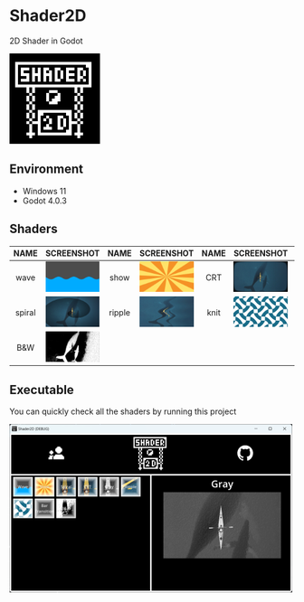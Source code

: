 # Shader2D
2D Shader in Godot

![logo](.screenshots/logo.png)

## Environment
- Windows 11
- Godot 4.0.3

## Shaders
| NAME   | SCREENSHOT                       | NAME          | SCREENSHOT                              | NAME | SCREENSHOT                    | NAME | SCREENSHOT                     |
|:------:| -------------------------------- |:------:|:---------------------------------------:|:----:|:-----------------------------:|:----:|:------------------------------:|
| wave   | ![wave](.screenshots/wave.png)   | show   | ![wave](.screenshots/show.png)          | CRT  | ![wave](.screenshots/CRT.png) | gray | ![wave](.screenshots/gray.png) |
| spiral | ![wave](.screenshots/spiral.png) | ripple | ![wave](.screenshots/ripple.png) | knit | ![knit](.screenshots/knit.png) | bar transition | ![knit](.screenshots/bar_transition.png) |
| B&W | ![wave](.screenshots/B&W.png) |        |                                         |      |                               |      |                                |

## Executable
You can quickly check all the shaders by running this project

![viewer](.screenshots/viewer.png)
